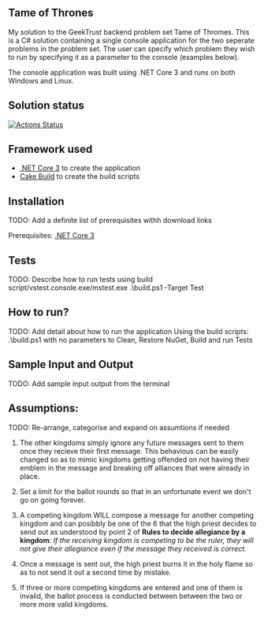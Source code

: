 ## Tame of Thrones
My solution to the GeekTrust backend problem set Tame of Thromes. This is a C# solution containing a single console application for the two seperate problems in the problem set. The user can specify which problem they wish to run by specifying it as a parameter to the console (examples below).

The console application was built using .NET Core 3 and runs on both Windows and Linux.

## Solution status
[![Actions Status](https://github.com/prajnanBhuyan/GeekTrust/workflows/Set%205%20Build%20and%20Test/badge.svg)](https://github.com/prajnanBhuyan/GeekTrust/actions?query=workflow%3A%22Set+5+Build+and+Test%22)

## Framework used
- [.NET Core 3](https://dotnet.microsoft.com/download/dotnet-core/3.0) to create the application 
- [Cake Build](https://cakebuild.net/) to create the build scripts

## Installation
TODO: Add a definite list of prerequisites withh download links

Prerequisites:
[.NET Core 3](https://dotnet.microsoft.com/download/dotnet-core/3.0)

## Tests
TODO: Describe how to run tests using build script/vstest.console.exe/mstest.exe
.\build.ps1 -Target Test

## How to run?
TODO: Add detail about how to run the application
Using the build scripts:
.\build.ps1 with no parameters to Clean, Restore NuGet, Build and run Tests

## Sample Input and Output
TODO: Add sample input output from the terminal

## Assumptions:
TODO: Re-arrange, categorise and expand on assumtions if needed
1. The other kingdoms simply ignore any future messages sent to them once they recieve their first message. This behavious can be easily changed so as to mimic kingdoms getting offended on not having their emblem in the message and breaking off alliances that were already in place.

2. Set a limit for the ballot rounds so that in an unfortunate event we don't go on going forever.

3. A competing kingdom WILL compose a message for another competing kingdom and can posibbly be one of the 6 that the high priest decides to send out as understood by point 2 of **Rules to decide allegiance by a kingdom**:
    *If the receiving kingdom is competing to be the ruler, they will not give their allegiance even if the message they received is correct.*

4. Once a message is sent out, the high priest burns it in the holy flame so as to not send it out a second time by mistake.

5. If three or more competing kingdoms are entered and one of them is invalid, the ballot process is conducted between between the two or more more valid kingdoms.